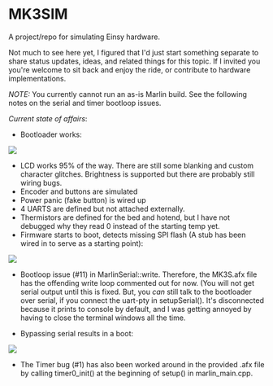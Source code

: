 # MK3SIM
A project/repo for simulating Einsy hardware. 

Not much to see here yet, I figured that I'd just start something separate to share status updates, ideas, and related things for this topic. If I invited you you're welcome to sit back and enjoy the ride, or contribute to hardware implementations.

*NOTE:*
You currently cannot run an as-is Marlin build. See the following notes on the serial and timer bootloop issues.

*Current state of affairs*:
- Bootloader works:

![](images/bootloader.png)

- LCD works 95% of the way. There are still some blanking and custom character glitches. Brightness is supported but there are probably still wiring bugs.
- Encoder and buttons are simulated
- Power panic (fake button) is wired up
- 4 UARTS are defined but not attached externally.
- Thermistors are defined for the bed and hotend, but I have not debugged why they read 0 instead of the starting temp yet. 
- Firmware starts to boot, detects missing SPI flash (A stub has been wired in to serve as a starting point):

![](images/W25X20CL.png)

- Bootloop issue (#11) in MarlinSerial::write. Therefore, the MK3S.afx file has the offending write loop commented out for now. (You will not get serial output until this is fixed. But, you *can* still talk to the bootloader over serial, if you connect the uart-pty in setupSerial(). It's disconnected because it prints to console by default, and I was getting annoyed by having to close the terminal windows all the time.

- Bypassing serial results in a boot:

![](https://user-images.githubusercontent.com/53943260/78808917-1f91f000-7994-11ea-87ae-fd7fa096972b.png)

- The Timer bug (#1) has also been worked around in the provided .afx file by calling timer0_init() at the beginning of setup() in marlin_main.cpp.
